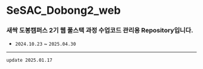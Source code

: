 # SeSAC_Dobong2_web

### 새싹 도봉캠퍼스 2기 웹 풀스택 과정 수업코드 관리용 Repository입니다.

- `2024.10.23` ~ `2025.04.30`

---

`update 2025.01.17`
